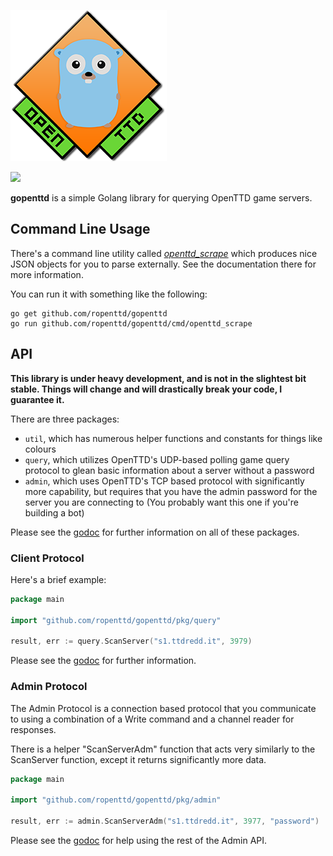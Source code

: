 ![](assets/logo_250.png)

[![](https://godoc.org/github.com/ropenttd/gopenttd?status.svg)](https://godoc.org/github.com/ropenttd/gopenttd)

**gopenttd** is a simple Golang library for querying OpenTTD game servers.

## Command Line Usage

There's a command line utility called [_openttd\_scrape_](cmd/openttd_scrape) which produces nice JSON objects for you to parse externally. See the documentation there for more information.

You can run it with something like the following:
```
go get github.com/ropenttd/gopenttd
go run github.com/ropenttd/gopenttd/cmd/openttd_scrape
```

## API

**This library is under heavy development, and is not in the slightest bit stable. Things will change and will drastically break your code, I guarantee it.**

There are three packages:
* `util`, which has numerous helper functions and constants for things like colours
* `query`, which utilizes OpenTTD's UDP-based polling game query protocol to glean basic information about a server without a password
* `admin`, which uses OpenTTD's TCP based protocol with significantly more capability, but requires that you have the admin password for the server you are connecting to (You probably want this one if you're building a bot)

Please see the [godoc](https://pkg.go.dev/github.com/ropenttd/gopenttd/pkg) for further information on all of these packages.

### Client Protocol

Here's a brief example:
```go
package main

import "github.com/ropenttd/gopenttd/pkg/query"

result, err := query.ScanServer("s1.ttdredd.it", 3979)
```

Please see the [godoc](https://pkg.go.dev/github.com/ropenttd/gopenttd/pkg/query) for further information.

### Admin Protocol

The Admin Protocol is a connection based protocol that you communicate to using a combination of a Write command and a channel reader for responses.

There is a helper "ScanServerAdm" function that acts very similarly to the ScanServer function, except it returns significantly more data.

```go
package main

import "github.com/ropenttd/gopenttd/pkg/admin"

result, err := admin.ScanServerAdm("s1.ttdredd.it", 3977, "password")
```

Please see the [godoc](https://pkg.go.dev/github.com/ropenttd/gopenttd/pkg/admin) for help using the rest of the Admin API.